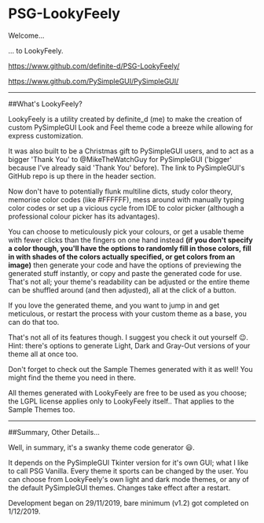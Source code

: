 ﻿# PSG-LookyFeely

Welcome...

... to LookyFeely.


https://www.github.com/definite-d/PSG-LookyFeely/

https://www.github.com/PySimpleGUI/PySimpleGUI/
___________________________________________________________________________________

##What's LookyFeely?

LookyFeely is a utility created by definite_d (me) to make the creation of
custom PySimpleGUI Look and Feel theme code a breeze while allowing for express 
customization.
 
It was also built to be a Christmas gift to
PySimpleGUI users, and to act as a bigger 'Thank You' to @MikeTheWatchGuy for
PySimpleGUI ('bigger' because I've already said 'Thank You' before). The link to
PySimpleGUI's GitHub repo is up there in the header section.

Now don't have to potentially flunk multiline dicts, study color theory, memorise color codes (like #FFFFFF), mess around
with manually typing color codes or set up a vicious cycle from IDE to color picker
(although a professional colour picker has its advantages).
 
You can choose to meticulously pick your colours, or get a usable theme with fewer 
clicks than the fingers on one hand instead **(if you don't specify a color though, 
you'll have the options to randomly fill in those colors, fill in with shades of the 
colors actually specified, or get colors from an image)** then generate your code and 
have the options of previewing the generated stuff instantly, or copy and paste the 
generated code for use. That's not all; your theme's readability can be adjusted or
the entire theme can be shuffled around (and then adjusted), all at the click of a button.

If you love the generated theme, and you want to jump in and get meticulous, or restart the 
process with your custom theme as a base, you can do that too.

That's not all of its features though. I suggest you check it out yourself :wink:. Hint: there's 
options to generate Light, Dark and Gray-Out versions of your theme all at once too.

Don't forget to check out the Sample Themes generated with it as well! You might find the theme
you need in there.

All themes generated with LookyFeely are free to be used as you choose; the LGPL license applies only to LookyFeely itself.. That applies to
the Sample Themes too.
______________________________________________________________________________________

##Summary, Other Details...

Well, in summary, it's a swanky theme code generator :smiley:.

It depends on the PySimpleGUI Tkinter version for it's own GUI; what I like to call PSG Vanilla. Every theme it sports 
can be changed by the user. You can choose from LookyFeely's own light and dark mode themes, or any of the default
PySimpleGUI themes. Changes take effect after a restart.

Development began on 29/11/2019, bare minimum (v1.2) got completed on 1/12/2019.

